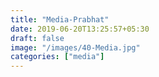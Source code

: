 ```yaml
---
title: "Media-Prabhat"
date: 2019-06-20T13:25:57+05:30
draft: false
image: "/images/40-Media.jpg"
categories: ["media"]
---
```


